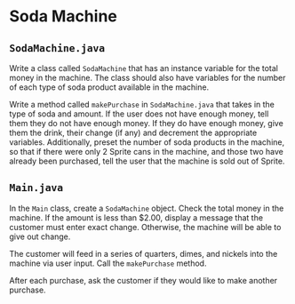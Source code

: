 # Soda Machine

## `SodaMachine.java`

Write a class called `SodaMachine` that has an instance variable for the total money in the machine. The class should also have variables for the number of each type of soda product available in the machine.


Write a method called `makePurchase` in `SodaMachine.java` that takes in the type of soda and amount. If the user does not have enough money, tell them they do not have enough money. If they do have enough money, give them the drink, their change (if any) and decrement the appropriate variables. Additionally, preset the number of soda products in the machine, so that if there were only 2 Sprite cans in the machine, and those two have already been purchased, tell the user that the machine is sold out of Sprite.

## `Main.java`

In the `Main` class, create a `SodaMachine` object. Check the total money in the machine. If the amount is less than $2.00, display a message that the customer must enter exact change. Otherwise, the machine will be able to give out change.

The customer will feed in a series of quarters, dimes, and nickels into the machine via user input. Call the `makePurchase` method.

After each purchase, ask the customer if they would like to make another purchase.

